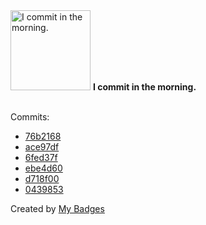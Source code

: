 <img src="https://my-badges.github.io/my-badges/morning-commits.png" alt="I commit in the morning." title="I commit in the morning." width="128">
<strong>I commit in the morning.</strong>
<br><br>

Commits:

- <a href="https://github.com/HorebZ/HorebZ/commit/76b2168fa6a950ba3041f1acd3ff4dbc8820f365">76b2168</a>
- <a href="https://github.com/HorebZ/HorebZ/commit/ace97dffacb10b537064e3032e61529a5b8acdb1">ace97df</a>
- <a href="https://github.com/HorebZ/HorebZ/commit/6fed37fe6b131d219de6b18ee51bce242e61eeb2">6fed37f</a>
- <a href="https://github.com/HorebZ/HorebZ/commit/ebe4d601273182b88d423f4052c25e82a106a9d3">ebe4d60</a>
- <a href="https://github.com/HorebZ/HorebZ/commit/d718f00dd2207201e55b76ecc97eadd9fd45fd7f">d718f00</a>
- <a href="https://github.com/HorebZ/HorebZ/commit/0439853ef842bb2bf0c3ceb6b9130687f5d6cf5f">0439853</a>


Created by <a href="https://github.com/my-badges/my-badges">My Badges</a>